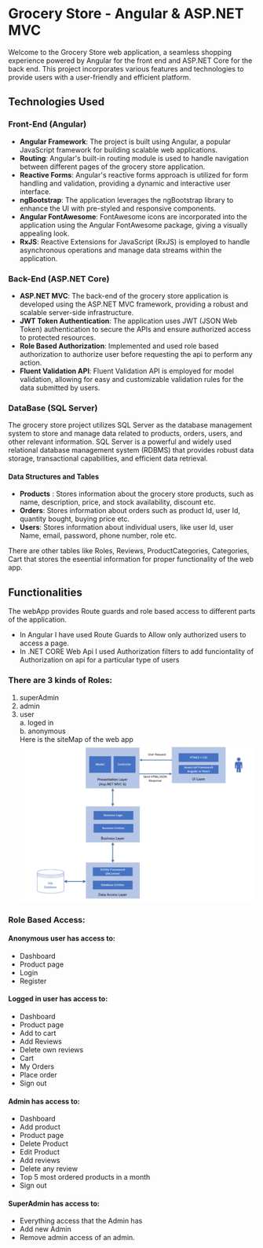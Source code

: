 
# Grocery Store - Angular & ASP.NET MVC

Welcome to the Grocery Store web application, a seamless shopping experience powered by Angular for the front end and ASP.NET Core for the back end. This project incorporates various features and technologies to provide users with a user-friendly and efficient platform.

## Technologies Used
### Front-End (Angular)
* **Angular Framework**: The project is built using Angular, a popular JavaScript framework for building scalable web applications.
* **Routing**: Angular's built-in routing module is used to handle navigation between different pages of the grocery store application.
* **Reactive Forms**: Angular's reactive forms approach is utilized for form handling and validation, providing a dynamic and interactive user interface.
* **ngBootstrap**: The application leverages the ngBootstrap library to enhance the UI with pre-styled and responsive components.
* **Angular FontAwesome**: FontAwesome icons are incorporated into the application using the Angular FontAwesome package, giving a visually appealing look.
* **RxJS**: Reactive Extensions for JavaScript (RxJS) is employed to handle asynchronous operations and manage data streams within the application.

### Back-End (ASP.NET Core)
* **ASP.NET MVC**: The back-end of the grocery store application is developed using the ASP.NET MVC framework, providing a robust and scalable server-side infrastructure.
* **JWT Token Authentication**: The application uses JWT (JSON Web Token) authentication to secure the APIs and ensure authorized access to protected resources.
* **Role Based Authorization**: Implemented and used role based authorization to authorize user before requesting the api to perform any action.
* **Fluent Validation API**: Fluent Validation API is employed for model validation, allowing for easy and customizable validation rules for the data submitted by users.

### DataBase (SQL Server)
The grocery store project utilizes SQL Server as the database management system to store and manage data related to products, orders, users, and other relevant information. SQL Server is a powerful and widely used relational database management system (RDBMS) that provides robust data storage, transactional capabilities, and efficient data retrieval.

#### Data Structures and Tables
* **Products** : Stores information about the grocery store products, such as name, description, price, and stock availability, discount etc.
* **Orders**: Stores information about orders such as product Id, user Id, quantity bought, buying price etc.
* **Users**: Stores information about individual users, like user Id, user Name, email, password, phone number, role etc.

There are other tables like Roles, Reviews, ProductCategories, Categories, Cart that stores the eseential information for proper functionality of the web app.

## Functionalities
The webApp provides Route guards and role based access to different parts of the application. 
* In Angular I have used Route Guards to Allow only authorized users to access a page.
* In .NET CORE Web Api I used Authorization filters to add funciontality of Authorization on api for a particular type of users
### There are 3 kinds of Roles:
1. superAdmin
2. admin
3. user\
    a. loged in \
    b. anonymous\
Here is the siteMap of the web app
![alt text](image.png)

### Role Based Access:

#### Anonymous user has access to:

- Dashboard
- Product page
- Login
- Register

#### Logged in user has access to:

- Dashboard
- Product page
- Add to cart
- Add Reviews
- Delete own reviews
- Cart
- My Orders
- Place order
- Sign out

#### Admin has access to:

- Dashboard
- Add product
- Product page
- Delete Product
- Edit Product
- Add reviews
- Delete any review
- Top 5 most ordered products in a month
- Sign out

#### SuperAdmin has access to:

- Everything access that the Admin has
- Add new Admin
- Remove admin access of an admin.
